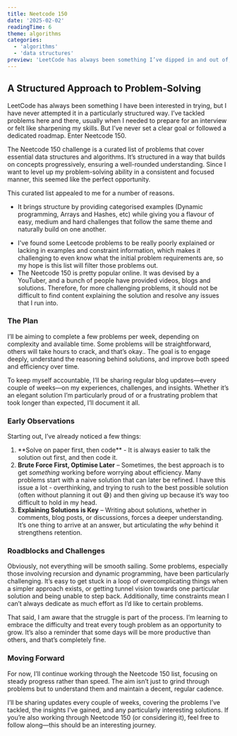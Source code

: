 ```yaml
---
title: Neetcode 150
date: '2025-02-02'
readingTime: 6
theme: algorithms
categories:
  - 'algorithms'
  - 'data structures'
preview: 'LeetCode has always been something I’ve dipped in and out of, but I’ve never committed to structured practice. That changes now. I’m starting the Neetcode 150 challenge to strengthen my problem-solving skills, and I’ll be documenting my progress along the way.'
---
```


## A Structured Approach to Problem-Solving

LeetCode has always been something I have been interested in trying, but I have never attempted it in a particularly structured way. I’ve tackled problems here and there, usually when I needed to prepare for an interview or felt like sharpening my skills. But I’ve never set a clear goal or followed a dedicated roadmap. Enter Neetcode 150.

The Neetcode 150 challenge is a curated list of problems that cover essential data structures and algorithms. It’s structured in a way that builds on concepts progressively, ensuring a well-rounded understanding. Since I want to level up my problem-solving ability in a consistent and focused manner, this seemed like the perfect opportunity.

This curated list appealed to me for a number of reasons.

- It brings structure by providing categorised examples (Dynamic programming, Arrays and Hashes, etc) while giving you a flavour of easy, medium and hard challenges that follow the same theme and naturally build on one another.&#x20;

* I've found some Leetcode problems to be really poorly explained or lacking in examples and constraint information, which makes it challenging to even know what the initial problem requirements are, so my hope is this list will filter those problems out.
* The Neetcode 150 is pretty popular online. It was devised by a YouTuber, and a bunch of people have provided videos, blogs and solutions. Therefore, for more challenging problems, it should not be difficult to find content explaining the solution and resolve any issues that I run into.

### The Plan

I’ll be aiming to complete a few problems per week, depending on complexity and available time. Some problems will be straightforward, others will take hours to crack, and that’s okay.. The goal is to engage deeply, understand the reasoning behind solutions, and improve both speed and efficiency over time.

To keep myself accountable, I’ll be sharing regular blog updates—every couple of weeks—on my experiences, challenges, and insights. Whether it’s an elegant solution I’m particularly proud of or a frustrating problem that took longer than expected, I’ll document it all.

### Early Observations

Starting out, I’ve already noticed a few things:

1. \*\*Solve on paper first, then code\*\* - It is always easier to talk the solution out first, and then code it.
2. **Brute Force First, Optimise Later** – Sometimes, the best approach is to get _something_ working before worrying about efficiency. Many problems start with a naive solution that can later be refined. I have this issue a lot - overthinking, and trying to rush to the best possible solution (often without planning it out 😅) and then giving up because it’s way too difficult to hold in my head.
3. **Explaining Solutions is Key** – Writing about solutions, whether in comments, blog posts, or discussions, forces a deeper understanding. It’s one thing to arrive at an answer, but articulating the _why_ behind it strengthens retention.

### Roadblocks and Challenges

Obviously, not everything will be smooth sailing. Some problems, especially those involving recursion and dynamic programming, have been particularly challenging. It’s easy to get stuck in a loop of overcomplicating things when a simpler approach exists, or getting tunnel vision towards one particular solution and being unable to step back. Additionally, time constraints mean I can’t always dedicate as much effort as I’d like to certain problems.

That said, I am aware that the struggle is part of the process. I’m learning to embrace the difficulty and treat every tough problem as an opportunity to grow. It’s also a reminder that some days will be more productive than others, and that’s completely fine.

### Moving Forward

For now, I’ll continue working through the Neetcode 150 list, focusing on steady progress rather than speed. The aim isn’t just to grind through problems but to understand them and maintain a decent, regular cadence.

I’ll be sharing updates every couple of weeks, covering the problems I’ve tackled, the insights I’ve gained, and any particularly interesting solutions. If you’re also working through Neetcode 150 (or considering it), feel free to follow along—this should be an interesting journey.
